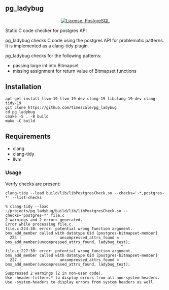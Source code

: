 ## pg_ladybug
<p align="center">
  <a href="https://github.com/timescale/pgspot/blob/main/LICENSE"><img alt="License: PostgreSQL" src="https://img.shields.io/github/license/timescale/pgspot"></a>
</p>

Static C code checker for postgres API

pg_ladybug checks C code using the postgres API for problematic patterns. It is implemented as a clang-tidy plugin.

pg_ladybug checks for the following patterns:

- passing large int into Bitmapset
- missing assignment for return value of Bitmapset functions

## Installation

```
apt-get install llvm-19 llvm-19-dev clang-19 libclang-19-dev clang-tidy-19
git clone https://github.com/timescale/pg_ladybug
cd pg_ladybug
cmake -S . -B build
make -C build
```

## Requirements

- clang
- clang-tidy
- llvm

### Usage

Verify checks are present:
```
clang-tidy --load build/lib/libPostgresCheck.so --checks='-*,postgres-*' --list-checks
```

```
% clang-tidy --load ~/projects/pg_ladybug/build/lib/libPostgresCheck.so --checks='postgres-*' file.c
2 warnings and 2 errors generated.
Error while processing file.c.
file.c:224:30: error: potential wrong function argument. bms_add_member called with datatype Oid [postgres-bitmapset-member]
  224 |                 uncompressed_attrs_found = bms_add_member(uncompressed_attrs_found, ladybug_test);
      |                                            ^
file.c:227:30: error: potential wrong function argument. bms_add_member called with datatype Oid [postgres-bitmapset-member]
  227 |                 uncompressed_attrs_found = bms_add_member(uncompressed_attrs_found, ladybug_test);
      |                                            ^
Suppressed 2 warnings (2 in non-user code).
Use -header-filter=.* to display errors from all non-system headers. Use -system-headers to display errors from system headers as well.
```

